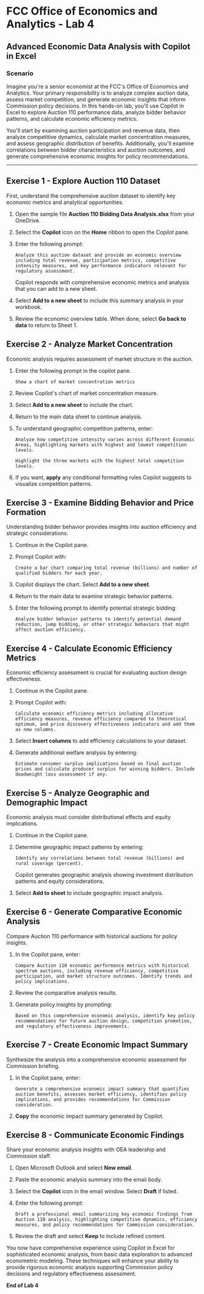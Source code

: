 # FCC Office of Economics and Analytics - Lab 4
## Advanced Economic Data Analysis with Copilot in Excel

### Scenario
Imagine you're a senior economist at the FCC's Office of Economics and Analytics. Your primary responsibility is to analyze complex auction data, assess market competition, and generate economic insights that inform Commission policy decisions. In this hands-on lab, you'll use Copilot in Excel to explore Auction 110 performance data, analyze bidder behavior patterns, and calculate economic efficiency metrics.

You'll start by examining auction participation and revenue data, then analyze competitive dynamics, calculate market concentration measures, and assess geographic distribution of benefits. Additionally, you'll examine correlations between bidder characteristics and auction outcomes, and generate comprehensive economic insights for policy recommendations.

---

## Exercise 1 - Explore Auction 110 Dataset

First, understand the comprehensive auction dataset to identify key economic metrics and analytical opportunities.

1. Open the sample file **Auction 110 Bidding Data Analysis.xlsx** from your OneDrive.

2. Select the **Copilot** icon on the **Home** ribbon to open the Copilot pane.

3. Enter the following prompt:

    ```
    Analyze this auction dataset and provide an economic overview including total revenue, participation metrics, competitive intensity measures, and key performance indicators relevant for regulatory assessment.
    ```

    Copilot responds with comprehensive economic metrics and analysis that you can add to a new sheet.

4. Select **Add to a new sheet** to include this summary analysis in your workbook.

5. Review the economic overview table. When done, select **Go back to data** to return to Sheet 1.

## Exercise 2 - Analyze Market Concentration

Economic analysis requires assessment of market structure in the auction.

1. Enter the following prompt in the copilot pane.

    ```
    Show a chart of market concentration metrics
    ```

2. Review Copilot's chart of market concentration measure.

3. Select **Add to a new sheet** to include the chart.

4. Return to the main data sheet to continue analysis.

5. To understand geographic competition patterns, enter:

    ```
    Analyze how competitive intensity varies across different Economic Areas, highlighting markets with highest and lowest competition levels.
    ```

    ```
    Highlight the three markets with the highest total competition levels.
    ```

6. If you want, **apply** any conditional formatting rules Copilot suggests to visualize competition patterns.

## Exercise 3 - Examine Bidding Behavior and Price Formation

Understanding bidder behavior provides insights into auction efficiency and strategic considerations.

1. Continue in the Copilot pane.

2. Prompt Copilot with:

    ```
    Create a bar chart comparing total revenue (billions) and number of qualified bidders for each year.
    ```

3. Copilot displays the chart. Select **Add to a new sheet**.

4. Return to the main data to examine strategic behavior patterns.

5. Enter the following prompt to identify potential strategic bidding:

    ```
    Analyze bidder behavior patterns to identify potential demand reduction, jump bidding, or other strategic behaviors that might affect auction efficiency.
    ```

## Exercise 4 - Calculate Economic Efficiency Metrics

Economic efficiency assessment is crucial for evaluating auction design effectiveness.

1. Continue in the Copilot pane.

2. Prompt Copilot with:

    ```
    Calculate economic efficiency metrics including allocative efficiency measures, revenue efficiency compared to theoretical optimum, and price discovery effectiveness indicators and add them as new columns.
    ```

3. Select **Insert columns** to add efficiency calculations to your dataset.

4. Generate additional welfare analysis by entering:

    ```
    Estimate consumer surplus implications based on final auction prices and calculate producer surplus for winning bidders. Include deadweight loss assessment if any.
    ```

## Exercise 5 - Analyze Geographic and Demographic Impact

Economic analysis must consider distributional effects and equity implications.

1. Continue in the Copilot pane.

2. Determine geographic impact patterns by entering:

    ```
    Identify any correlations between total revenue (billions) and rural coverage (percent).
    ```

    Copilot generates geographic analysis showing investment distribution patterns and equity considerations.

3. Select **Add to sheet** to include geographic impact analysis.

<!-- 4. For demographic assessment, enter:

    ```
    Calculate per-capita investment levels across different Economic Areas and correlate with demographic factors like income levels, education, and population density.
    ``` -->

## Exercise 6 - Generate Comparative Economic Analysis

Compare Auction 110 performance with historical auctions for policy insights.

1. In the Copilot pane, enter:

    ```
    Compare Auction 110 economic performance metrics with historical spectrum auctions, including revenue efficiency, competitive participation, and market structure outcomes. Identify trends and policy implications.
    ```

2. Review the comparative analysis results.

3. Generate policy insights by prompting:

    ```
    Based on this comprehensive economic analysis, identify key policy recommendations for future auction design, competition promotion, and regulatory effectiveness improvements.
    ```

## Exercise 7 - Create Economic Impact Summary

Synthesize the analysis into a comprehensive economic assessment for Commission briefing.

1. In the Copilot pane, enter:

    ```
    Generate a comprehensive economic impact summary that quantifies auction benefits, assesses market efficiency, identifies policy implications, and provides recommendations for Commission consideration.
    ```

2. **Copy** the economic impact summary generated by Copilot.

## Exercise 8 - Communicate Economic Findings

Share your economic analysis insights with OEA leadership and Commission staff.

1. Open Microsoft Outlook and select **New email**.

2. Paste the economic analysis summary into the email body.

3. Select the **Copilot** icon in the email window. Select **Draft** if listed.

4. Enter the following prompt:

    ```
    Draft a professional email summarizing key economic findings from Auction 110 analysis, highlighting competitive dynamics, efficiency measures, and policy recommendations for Commission consideration.
    ```

5. Review the draft and select **Keep** to include refined content.

<!-- ## Exercise 9 - Advanced Econometric Analysis

For more sophisticated economic analysis, explore advanced analytical techniques.

1. Return to your Excel workbook and open the Copilot pane.

2. Enter an advanced analysis prompt:

    ```
    Perform regression analysis to identify factors that significantly influence final auction prices. Include bidder characteristics, market demographics, and competitive intensity variables.
    ```

3. Review the econometric results and model interpretation.

4. For policy simulation, enter:

    ```
    Model counterfactual scenarios showing how auction outcomes might differ under alternative reserve price levels or different competitive structures.
    ```

## Exercise 10 - Generate Policy Research Report

Create comprehensive research documentation for institutional knowledge.

1. In the Copilot pane, enter:

    ```
    Create a detailed methodology summary documenting the economic analysis approach, data sources, analytical techniques, key assumptions, and validation procedures used in this auction assessment.
    ```

2. Select **Add to a new sheet** for the methodology documentation.

3. Generate research conclusions:

    ```
    Summarize the most important economic insights from this analysis that should inform future FCC spectrum policy decisions and auction design considerations.
    ``` -->

You now have comprehensive experience using Copilot in Excel for sophisticated economic analysis, from basic data exploration to advanced econometric modeling. These techniques will enhance your ability to provide rigorous economic analysis supporting Commission policy decisions and regulatory effectiveness assessment.

**End of Lab 4**